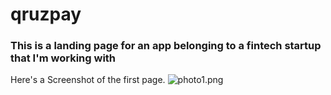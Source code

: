 # qruzpay
### This is a landing page for an app belonging to a fintech startup that I'm working with
Here's a Screenshot of the first page.
![photo1.png]("images/photo1.png")
